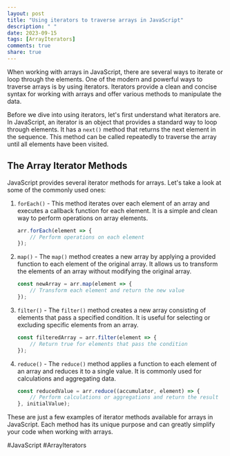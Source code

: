 ```yaml
---
layout: post
title: "Using iterators to traverse arrays in JavaScript"
description: " "
date: 2023-09-15
tags: [ArrayIterators]
comments: true
share: true
---
```


When working with arrays in JavaScript, there are several ways to iterate or loop through the elements. One of the modern and powerful ways to traverse arrays is by using iterators. Iterators provide a clean and concise syntax for working with arrays and offer various methods to manipulate the data.

Before we dive into using iterators, let's first understand what iterators are. In JavaScript, an iterator is an object that provides a standard way to loop through elements. It has a `next()` method that returns the next element in the sequence. This method can be called repeatedly to traverse the array until all elements have been visited.

## The Array Iterator Methods

JavaScript provides several iterator methods for arrays. Let's take a look at some of the commonly used ones:

1. `forEach()` - This method iterates over each element of an array and executes a callback function for each element. It is a simple and clean way to perform operations on array elements.

   ```javascript
   arr.forEach(element => {
       // Perform operations on each element
   });
   ```

2. `map()` - The `map()` method creates a new array by applying a provided function to each element of the original array. It allows us to transform the elements of an array without modifying the original array.

   ```javascript
   const newArray = arr.map(element => {
       // Transform each element and return the new value
   });
   ```

3. `filter()` - The `filter()` method creates a new array consisting of elements that pass a specified condition. It is useful for selecting or excluding specific elements from an array.

   ```javascript
   const filteredArray = arr.filter(element => {
       // Return true for elements that pass the condition
   });
   ```

4. `reduce()` - The `reduce()` method applies a function to each element of an array and reduces it to a single value. It is commonly used for calculations and aggregating data.

   ```javascript
   const reducedValue = arr.reduce((accumulator, element) => {
       // Perform calculations or aggregations and return the result
   }, initialValue);
   ```

These are just a few examples of iterator methods available for arrays in JavaScript. Each method has its unique purpose and can greatly simplify your code when working with arrays.

#JavaScript #ArrayIterators